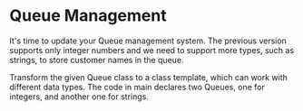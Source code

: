 # Queue Management


It's time to update your Queue management system. The previous version supports only integer numbers and we need to support more types, such as strings, to store customer names in the queue.

Transform the given Queue class to a class template, which can work with different data types.
The code in main declares two Queues, one for integers, and another one for strings.
